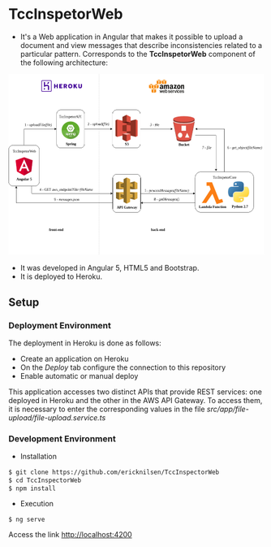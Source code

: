 # TccInspetorWeb

- It's a Web application in Angular that makes it possible to upload a document and view messages that describe inconsistencies related to a particular pattern. Corresponds to the **TccInspetorWeb** component of the following architecture:

![](https://github.com/ericknilsen/TccInspetorCore/blob/master/docs/Arquitetura_TccInspetor.png)

- It was developed in Angular 5, HTML5 and Bootstrap.
- It is deployed to Heroku.

## Setup

### Deployment Environment

The deployment in Heroku is done as follows:

- Create an application on Heroku
- On the _Deploy_ tab configure the connection to this repository
- Enable automatic or manual deploy

This application accesses two distinct APIs that provide REST services: one deployed in Heroku and the other in the AWS API Gateway. To access them, it is necessary to enter the corresponding values in the file _src/app/file-upload/file-upload.service.ts_

### Development Environment

- Installation

```shell
$ git clone https://github.com/ericknilsen/TccInspectorWeb
$ cd TccInspectorWeb
$ npm install
```
- Execution

```shell
$ ng serve
```
Access the link [http://localhost:4200](http://localhost:4200)




